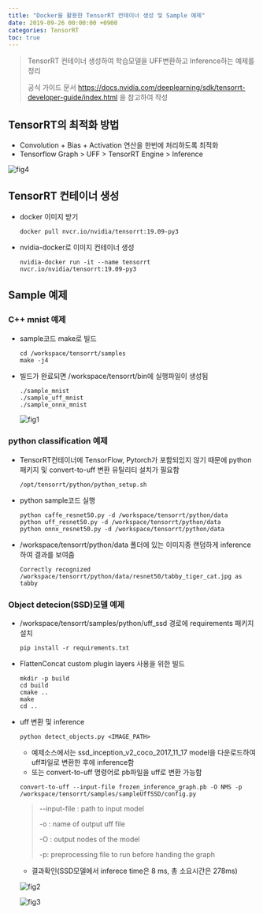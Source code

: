 ```yaml
---
title: "Docker을 활용한 TensorRT 컨테이너 생성 및 Sample 예제"
date: 2019-09-26 00:00:00 +0900
categories: TensorRT
toc: true
---
```


> TensorRT 컨테이너 생성하여 학습모델을 UFF변환하고 Inference하는 예제를 정리
>
> 공식 가이드 문서 <https://docs.nvidia.com/deeplearning/sdk/tensorrt-developer-guide/index.html>  을 참고하여 작성

## TensorRT의 최적화 방법

* Convolution + Bias + Activation 연산을 한번에 처리하도록 최적화
* Tensorflow Graph > UFF > TensorRT Engine > Inference

![fig4](https://bjo9280.github.io/assets/images/2019-09-27/fig4.png)

## TensorRT 컨테이너 생성

* docker 이미지 받기

  ```
  docker pull nvcr.io/nvidia/tensorrt:19.09-py3
  ```

* nvidia-docker로 이미지 컨테이너 생성

  ```
  nvidia-docker run -it --name tensorrt nvcr.io/nvidia/tensorrt:19.09-py3
  ```

## Sample 예제

### C++ mnist 예제

* sample코드 make로 빌드

  ```
  cd /workspace/tensorrt/samples
  make -j4
  ```

* 빌드가 완료되면 /workspace/tensorrt/bin에 실행파일이 생성됨

  ```
  ./sample_mnist
  ./sample_uff_mnist
  ./sample_onnx_mnist
  ```

  ![fig1](https://bjo9280.github.io/assets/images/2019-09-27/fig1.png)

### python classification 예제

* TensorRT컨테이너에 TensorFlow, Pytorch가 포함되있지 않기 때문에 python 패키지 및 convert-to-uff 변환 유틸리티 설치가 필요함

  ```
  /opt/tensorrt/python/python_setup.sh
  ```

* python sample코드 실행

  ```
  python caffe_resnet50.py -d /workspace/tensorrt/python/data
  python uff_resnet50.py -d /workspace/tensorrt/python/data
  python onnx_resnet50.py -d /workspace/tensorrt/python/data
  ```

* /workspace/tensorrt/python/data 폴더에 있는 이미지중 랜덤하게 inference하여 결과를 보여줌

  ```
  Correctly recognized /workspace/tensorrt/python/data/resnet50/tabby_tiger_cat.jpg as tabby
  ```

### Object detecion(SSD)모델 예제

* /workspace/tensorrt/samples/python/uff_ssd 경로에 requirements 패키지 설치

  ```
  pip install -r requirements.txt
  ```

* FlattenConcat custom plugin layers 사용을 위한 빌드

  ```
  mkdir -p build
  cd build
  cmake ..
  make
  cd ..
  ```

* uff 변환 및 inference

  ```
  python detect_objects.py <IMAGE_PATH>
  ```

  * 예제소스에서는 ssd_inception_v2_coco_2017_11_17 model을 다운로드하여 uff파일로 변환한 후에 inference함
  * 또는 convert-to-uff 명령어로 pb파일을 uff로 변환 가능함

  ```
  convert-to-uff --input-file frozen_inference_graph.pb -O NMS -p /workspace/tensorrt/samples/sampleUffSSD/config.py
  ```

  > --input-file : path to input model
  >
  > -o : name of output uff file
  >
  > -O : output nodes of the model
  >
  > -p: preprocessing file to run before handing the graph

  * 결과확인(SSD모델에서 inferece time은 8 ms, 총 소요시간은 278ms)

  ![fig2](https://bjo9280.github.io/assets/images/2019-09-27/fig2.png)

  ![fig3](https://bjo9280.github.io/assets/images/2019-09-27/fig3.png)
